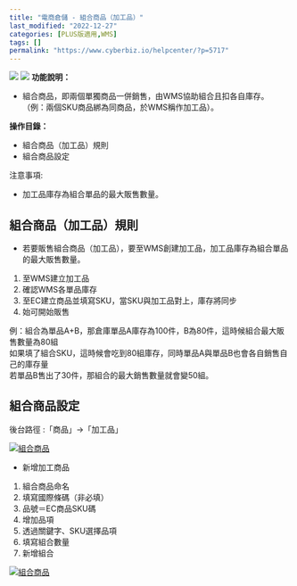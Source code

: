 ```yaml
---
title: "電商倉儲 - 組合商品（加工品）"
last_modified: "2022-12-27"
categories: [PLUS版適用,WMS]
tags: []
permalink: "https://www.cyberbiz.io/helpcenter/?p=5717"
---
```


![](https://www.cyberbiz.io/helpcenter/wp-content/uploads/一般版1.png)
![](https://www.cyberbiz.io/helpcenter/wp-content/uploads/PLUS版3.png)
**功能說明：**  

* 組合商品，即兩個單獨商品一併銷售，由WMS協助組合且扣各自庫存。  
（例：兩個SKU商品綁為同商品，於WMS稱作加工品）。

**操作目錄：**

* 組合商品（加工品）規則
* 組合商品設定



注意事項:  

* 加工品庫存為組合單品的最大販售數量。



## 組合商品（加工品）規則

* 若要販售組合商品（加工品），要至WMS創建加工品，加工品庫存為組合單品的最大販售數量。  


1. 至WMS建立加工品
2. 確認WMS各單品庫存
3. 至EC建立商品並填寫SKU，當SKU與加工品對上，庫存將同步
4. 始可開始販售

例：組合為單品A+B，那倉庫單品A庫存為100件，B為80件，這時候組合最大販售數量為80組  
如果填了組合SKU，這時候會吃到80組庫存，同時單品A與單品B也會各自銷售自己的庫存量  
若單品B售出了30件，那組合的最大銷售數量就會變50組。

## 組合商品設定

後台路徑 :「商品」→「加工品」  

[![組合商品](https://www.cyberbiz.io/support/wp-content/uploads/組合商品1.png)](https://www.cyberbiz.io/support/wp-content/uploads/組合商品1.png)  

* 新增加工商品  


1. 組合商品命名
2. 填寫國際條碼（非必填）
3. 品號＝EC商品SKU碼
4. 增加品項
5. 透過關鍵字、SKU選擇品項
6. 填寫組合數量
7. 新增組合

[![組合商品](https://www.cyberbiz.io/support/wp-content/uploads/組合商品2.png)](https://www.cyberbiz.io/support/wp-content/uploads/組合商品2.png)



